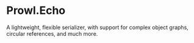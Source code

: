 # Prowl.Echo
 A lightweight, flexible serializer, with support for complex object graphs, circular references, and much more.
